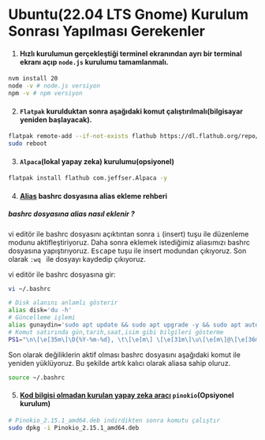 # Ubuntu(22.04 LTS Gnome) Kurulum Sonrası Yapılması Gerekenler

1.  #### Hızlı kurulumun gerçekleştiği terminel ekranından ayrı bir terminal ekranı açıp `node.js` kurulumu tamamlanmalı.

```bash
nvm install 20
node -v # node.js versiyon
npm -v # npm versiyon
```

2. #### `Flatpak` kurulduktan sonra aşağıdaki komut çalıştırılmalı(bilgisayar yeniden başlayacak).

```bash
flatpak remote-add --if-not-exists flathub https://dl.flathub.org/repo/flathub.flatpakrepo
sudo reboot
```

3. #### `Alpaca`(lokal yapay zeka) kurulumu(opsiyonel)

```bash
flatpak install flathub com.jeffser.Alpaca -y
```

4. #### [Alias](https://github.com/kaankaltakkiran/Linux_notlarim/blob/main/linux_notlarim/notlarim/komut_notlarim/ayrintili_komutlar.md) bashrc dosyasına alias ekleme rehberi

##### bashrc dosyasına alias nasıl eklenir ?

vi editör ile bashrc dosyasını açıktıntan sonra `i` (insert) tuşu ile düzenleme modunu aktifleştiriyoruz. Daha sonra eklemek istediğimiz aliasımızı bashrc dosyasına yapıştırıyoruz. <kbd>Escape</kbd> tuşu ile insert modundan çıkıyoruz. Son olarak `:wq ` ile dosyayı kaydedip çıkıyoruz.

vi editör ile bashrc dosyasına gir:

```BASH
vi ~/.bashrc
```

```bash
# Disk alanını anlamlı gösterir
alias disk='du -h'
# Güncelleme işlemi
alias gunaydin='sudo apt update && sudo apt upgrade -y && sudo apt autoremove -y && sudo snap refresh && flatpak update'
# Komut satırında gün,tarih,saat,isim gibi bilgileri gösterme
PS1="\n\[\e[35m\]\D{%Y-%m-%d}, \t\[\e[m\] \[\e[31m\]\u\[\e[m\]@\[\e[36m\]KaanPc\[\e[m\]:\[\e[32m\]\w\[\e[m\]\n\$ "
```

Son olarak değiliklerin aktif olması bashrc dosyasını aşağıdaki komut ile yeniden yüklüyoruz. Bu şekilde artık kalıcı olarak aliasa sahip oluruz.

```BASH
source ~/.bashrc
```

5. #### [Kod bilgisi olmadan kurulan yapay zeka aracı](https://github.com/pinokiocomputer/pinokio/releases) `pinokio`(Opsiyonel kurulum)

```bash
# Pinokio_2.15.1_amd64.deb indirdikten sonra komutu çalıştır
sudo dpkg -i Pinokio_2.15.1_amd64.deb
```
